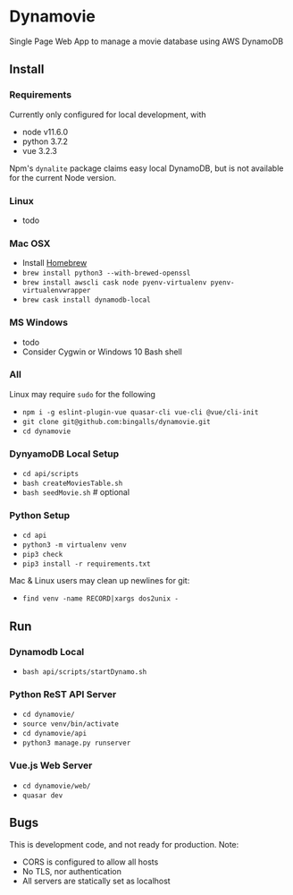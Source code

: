 # Dynamovie
Single Page Web App to manage a movie database using AWS DynamoDB

## Install
### Requirements
Currently only configured for local development, with
* node v11.6.0
* python 3.7.2
* vue 3.2.3

Npm's `dynalite` package claims easy local DynamoDB, but is not available for the
current Node version.

### Linux
* todo

### Mac OSX
* Install [Homebrew](https://brew.sh/)
* `brew install python3 --with-brewed-openssl`
* `brew install awscli cask node pyenv-virtualenv pyenv-virtualenvwrapper`
* `brew cask install dynamodb-local`

### MS Windows
* todo
* Consider Cygwin or Windows 10 Bash shell

### All
Linux may require `sudo` for the following
* `npm i -g eslint-plugin-vue quasar-cli vue-cli @vue/cli-init`
* `git clone git@github.com:bingalls/dynamovie.git`
* `cd dynamovie`

### DynyamoDB Local Setup
* `cd api/scripts`
* `bash createMoviesTable.sh`
* `bash seedMovie.sh` # optional

### Python Setup
* `cd api`
* `python3 -m virtualenv venv`
* `pip3 check`
* `pip3 install -r requirements.txt`

Mac & Linux users may clean up newlines for git:
* `find venv -name RECORD|xargs dos2unix -`

## Run
### Dynamodb Local
* `bash api/scripts/startDynamo.sh`

### Python ReST API Server
* `cd dynamovie/`
* `source venv/bin/activate`
* `cd dynamovie/api`
* `python3 manage.py runserver`

### Vue.js Web Server
* `cd dynamovie/web/`
* `quasar dev`

## Bugs
This is development code, and not ready for production. Note:
* CORS is configured to allow all hosts
* No TLS, nor authentication
* All servers are statically set as localhost

